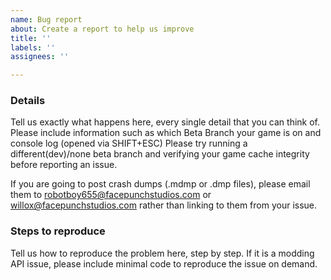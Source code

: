 ```yaml
---
name: Bug report
about: Create a report to help us improve
title: ''
labels: ''
assignees: ''

---
```


### Details
Tell us exactly what happens here, every single detail that you can think of.
Please include information such as which Beta Branch your game is on and console log (opened via SHIFT+ESC)
Please try running a different(dev)/none beta branch and verifying your game cache integrity before reporting an issue. 

If you are going to post crash dumps (.mdmp or .dmp files), please email them to robotboy655@facepunchstudios.com or willox@facepunchstudios.com rather than linking to them from your issue.

### Steps to reproduce
Tell us how to reproduce the problem here, step by step.
If it is a modding API issue, please include minimal code to reproduce the issue on demand.
